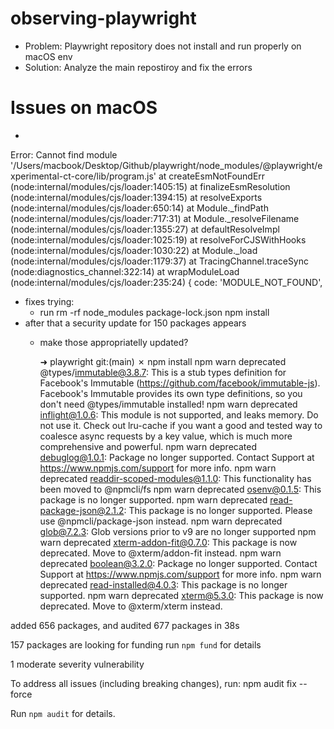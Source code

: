 # observing-playwright

- Problem: Playwright repository does not install and run properly on macOS env
- Solution: Analyze the main repostiroy and fix the errors

# Issues on macOS 
- 
Error: Cannot find module '/Users/macbook/Desktop/Github/playwright/node_modules/@playwright/experimental-ct-core/lib/program.js'
    at createEsmNotFoundErr (node:internal/modules/cjs/loader:1405:15)
    at finalizeEsmResolution (node:internal/modules/cjs/loader:1394:15)
    at resolveExports (node:internal/modules/cjs/loader:650:14)
    at Module._findPath (node:internal/modules/cjs/loader:717:31)
    at Module._resolveFilename (node:internal/modules/cjs/loader:1355:27)
    at defaultResolveImpl (node:internal/modules/cjs/loader:1025:19)
    at resolveForCJSWithHooks (node:internal/modules/cjs/loader:1030:22)
    at Module._load (node:internal/modules/cjs/loader:1179:37)
    at TracingChannel.traceSync (node:diagnostics_channel:322:14)
    at wrapModuleLoad (node:internal/modules/cjs/loader:235:24) {
  code: 'MODULE_NOT_FOUND',

  - fixes trying:
      - run rm -rf node_modules package-lock.json
      npm install
- after that a security update for 150 packages appears
    - make those appropriatelly updated?
 
      ➜  playwright git:(main) ✗ npm install
npm warn deprecated @types/immutable@3.8.7: This is a stub types definition for Facebook's Immutable (https://github.com/facebook/immutable-js). Facebook's Immutable provides its own type definitions, so you don't need @types/immutable installed!
npm warn deprecated inflight@1.0.6: This module is not supported, and leaks memory. Do not use it. Check out lru-cache if you want a good and tested way to coalesce async requests by a key value, which is much more comprehensive and powerful.
npm warn deprecated debuglog@1.0.1: Package no longer supported. Contact Support at https://www.npmjs.com/support for more info.
npm warn deprecated readdir-scoped-modules@1.1.0: This functionality has been moved to @npmcli/fs
npm warn deprecated osenv@0.1.5: This package is no longer supported.
npm warn deprecated read-package-json@2.1.2: This package is no longer supported. Please use @npmcli/package-json instead.
npm warn deprecated glob@7.2.3: Glob versions prior to v9 are no longer supported
npm warn deprecated xterm-addon-fit@0.7.0: This package is now deprecated. Move to @xterm/addon-fit instead.
npm warn deprecated boolean@3.2.0: Package no longer supported. Contact Support at https://www.npmjs.com/support for more info.
npm warn deprecated read-installed@4.0.3: This package is no longer supported.
npm warn deprecated xterm@5.3.0: This package is now deprecated. Move to @xterm/xterm instead.

added 656 packages, and audited 677 packages in 38s

157 packages are looking for funding
  run `npm fund` for details

1 moderate severity vulnerability

To address all issues (including breaking changes), run:
  npm audit fix --force

Run `npm audit` for details.
  
